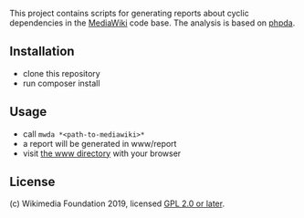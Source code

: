 This project contains scripts for generating reports about cyclic
dependencies in the [MediaWiki](https://mediawiki.org) code base. 
The analysis is based on [phpda](https://github.com/mamuz/PhpDependencyAnalysis).

Installation
--------------
* clone this repository
* run composer install

Usage
------
* call `mwda *<path-to-mediawiki>*`
* a report will be generated in www/report
* visit [the www directory](./www/) with your browser

License
--------
(c) Wikimedia Foundation 2019, licensed [GPL 2.0 or later](./COPYING).
